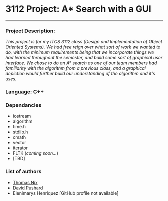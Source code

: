 <h1>3112 Project: A* Search with a GUI</h1>
<hr>


<h3>Project Description:</h3>
<p><em>This project is for my ITCS 3112 class (Design and Implementation of Object Oriented Systems). We had free reign over what sort of work we wanted to do, with the minimum requirements being that we incorporate things we had learned throughout the semester, and build some sort of graphical user interface. We chose to do an A* search as one of our team members had familiarity with the algorithm from a previous class, and a graphical depiction would further build our understanding of the algorithm and it's uses.</em></p>
<h3>Language: <strong>C++</strong></h3>
<h3>Dependancies</h3>
<ul>
    <li>iostream</li>
    <li>algorithm</li>
    <li>time.h</li>
    <li>stdlib.h</li>
    <li>cmath</li>
    <li>vector</li>
    <li>iterator</li>
    <li>FLTK (<em>coming soon...</em>)</li>
    <li>[TBD]</li>
</ul>
<h3>List of authors</h3>
<ul>
    <li><a href="https://github.com/ThomasjNix">Thomas Nix</a></li>
    <li><a href="https://github.com/WHODUNITlol">David Pushard</a></li>
    <li>Elenimarys Henriquez [GitHub profile not available]</li>
</ul>
